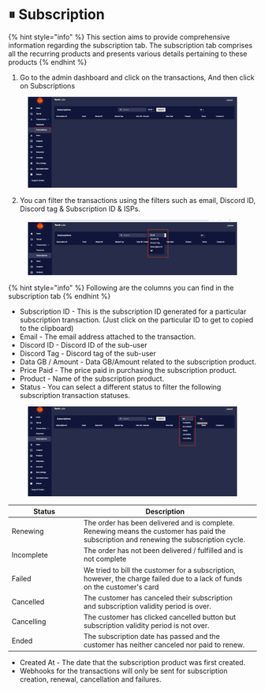 # ⏸ Subscription

{% hint style="info" %}
This section aims to provide comprehensive information regarding the subscription tab. The subscription tab comprises all the recurring products and presents various details pertaining to these products
{% endhint %}

1. Go to the admin dashboard and click on the transactions, And then click on Subscriptions

<figure><img src="../../.gitbook/assets/2023-04-07 15_44_22-TorchLabs - Dashboard.png" alt=""><figcaption></figcaption></figure>

2. You can filter the transactions using the filters such as email, Discord ID,  Discord tag & Subscription ID & ISPs.

<figure><img src="../../.gitbook/assets/2024-01-16 14_28_30-TorchLabs - Dashboard.png" alt=""><figcaption></figcaption></figure>

{% hint style="info" %}
Following are the columns you can find in the subscription tab
{% endhint %}

* Subscription ID - This is the subscription ID generated for a particular subscription transaction. (Just click on the particular ID to get to copied to the clipboard)
* Email - The email address attached to the transaction.
* Discord ID - Discord ID of the sub-user&#x20;
* Discord Tag - Discord tag of the sub-user
* Data GB / Amount - Data GB/Amount related to the subscription product.
* Price Paid - The price paid in purchasing the subscription product.
* Product - Name of the subscription product.
* Status - You can select a different status to filter the following subscription transaction statuses.

<figure><img src="../../.gitbook/assets/1 (15).png" alt=""><figcaption></figcaption></figure>

<table><thead><tr><th width="132">Status</th><th>Description</th><th data-hidden></th></tr></thead><tbody><tr><td>Renewing</td><td>The order has been delivered and is complete. Renewing means the customer has paid the subscription and renewing the subscription cycle.</td><td></td></tr><tr><td>Incomplete</td><td>The order has not been delivered / fulfilled and is not complete</td><td></td></tr><tr><td>Failed</td><td>We tried to bill the customer for a subscription, however, the charge failed due to a lack of funds on the customer's card</td><td></td></tr><tr><td>Cancelled</td><td>The customer has canceled their subscription and subscription validity period is over.</td><td></td></tr><tr><td>Cancelling</td><td>The customer has clicked cancelled button but subscription validity period is not over.</td><td></td></tr><tr><td>Ended</td><td>The subscription date has passed and the customer has neither canceled nor paid to renew.</td><td></td></tr></tbody></table>

* Created At - The date that the subscription product was first created.&#x20;
* Webhooks for the transactions will only be sent for subscription creation, renewal, cancellation and failures.

